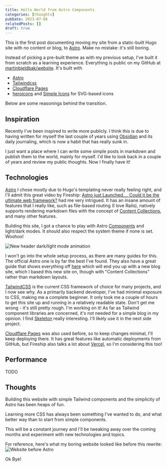 ```yaml
---
title: Hello World from Astro Components
categories: [thoughts]
pubDate: 2023-07-06
relatedPosts: []
draft: true
---
```


This is the first post documenting moving my site from a static-built Hugo site
with no content or blog, to [Astro]. Make no mistake: it's still boring.

Instead of picking a pre-built theme as with my previous setup, I've built it from
scratch as a learning experience. Everything is public on my GitHub at
[martinbjeldbak/website]. It's built with

- [Astro]
- [Tailwindcss]
- [Cloudflare Pages]
- [heroicons] and [Simple Icons] for SVG-based icons

Below are some reasonings behind the transition.

## Inspiration

Recently I've been inspired to write more publicly. I think this is due to having
written for myself the last couple of years using [Obsidian] and its daily journaling,
which is now a habit that has really sunk in.

I just want a place where I can write some simple posts in markdown and publish
them to the world, mainly for myself. I'd like to look back in a couple of years
and review my public thoughts. Now I finally have it!

## Technologies

[Astro] I chose mostly due to Hugo's templating never really feeling right, and I'll admit this
great video by Fireship: [Astro just Launched.... Could it be the ultimate web framework?][1]
had me very intrigued. It has an insane amount of features that I really like,
such as file-based routing (I love Rails), natively supports rendering markdown files
with the concept of [Content Collections][2], and many other features.

Building this site, I got a chance to play with Astro [Components][3] and light/dark modes. It should
also respect the system theme if none is set. Woohoo!

![New header dark/light mode animation](assets/mode-change.apng)

I won't go into the whole setup process, as there are many guides for this. The
official Astro one is by far the best I've found. They also have a great guide
that shows everything off [here][4] which will end you up with a new blog site,
which I based this new site on, though with "Content Collections" rather than markdown layouts.

[TailwindCSS] is the current CSS framework of choice for many projects, and I now
see why. As a primarily backend developer, I've had minimal exposure to CSS, making
me a complete beginner. It only took me a couple of hours to get this site up and
running in a relatively readable state. Don't get me wrong - it's still pretty rough. I'm working on it!
As far as Tailwind component libraries are concerned, it's not needed for a simple
blog in my opinion. I find [Skeleton] really interesting. I'll likely
use it in the next side project.

[Cloudflare Pages] was also used before, so to keep changes minimal, I'll keep
deploying there. It has great features like automatic deployments from GitHub,
but Fireship also talks a lot about [Vercel], so I'm considering this too!

## Performance

TODO

## Thoughts

Building this website with simple Tailwind components and the simplicity of Astro
has been heaps of fun.

Learning more CSS has always been something I've wanted to do, and what better way
than to start from simple components.


This will be a constant journey and I'll be tweaking away over the coming months
and experiment with new technologies and topics.


For reference, here's what my boring website looked like before this rewrite:
![Website before Astro](/assets/personal-before.png)

Ok Bye!

[Tailwindcss]: https://tailwindcss.com
[Astro]: https://astro.build/
[Cloudflare Pages]: https://pages.cloudflare.com/
[Obsidian]: https://obsidian.md/
[1]: https://www.youtube.com/watch?v=gxBkghlglTg
[2]: https://docs.astro.build/en/guides/content-collections/
[3]: https://docs.astro.build/en/core-concepts/astro-components/
[4]: https://docs.astro.build/en/tutorial/0-introduction/
[Skeleton]: https://www.skeleton.dev
[Vercel]: https://vercel.com/
[heroicons]: https://heroicons.com/
[Simple Icons]: https://simpleicons.org/
[martinbjeldbak/website]: https://github.com/martinbjeldbak/website
